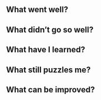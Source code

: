 ## What went well?

## What didn’t go so well?

## What have I learned?

## What still puzzles me?

## What can be improved?

